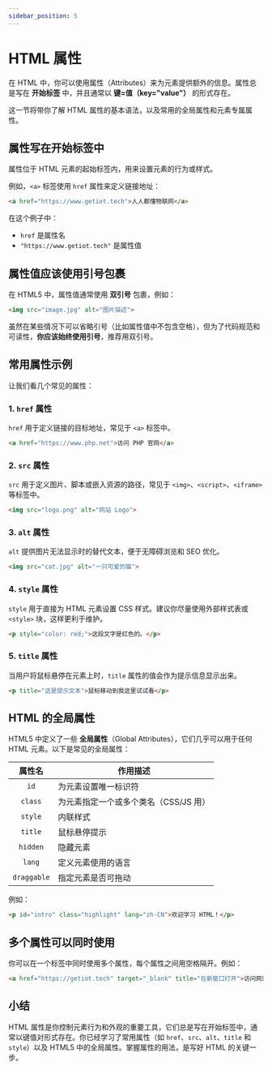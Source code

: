 ```yaml
---
sidebar_position: 5
---
```


# HTML 属性

在 HTML 中，你可以使用属性（Attributes）来为元素提供额外的信息。属性总是写在 **开始标签** 中，并且通常以 **键=值（key="value"）** 的形式存在。

这一节将带你了解 HTML 属性的基本语法，以及常用的全局属性和元素专属属性。



## 属性写在开始标签中

属性位于 HTML 元素的起始标签内，用来设置元素的行为或样式。

例如，`<a>` 标签使用 `href` 属性来定义链接地址：

```html
<a href="https://www.getiot.tech">人人都懂物联网</a>
```

在这个例子中：

- `href` 是属性名
- `"https://www.getiot.tech"` 是属性值



## 属性值应该使用引号包裹

在 HTML5 中，属性值通常使用 **双引号** 包裹，例如：

```html
<img src="image.jpg" alt="图片描述">
```

虽然在某些情况下可以省略引号（比如属性值中不包含空格），但为了代码规范和可读性，**你应该始终使用引号**，推荐用双引号。



## 常用属性示例

让我们看几个常见的属性：

### 1. `href` 属性

`href` 用于定义链接的目标地址，常见于 `<a>` 标签中。

```html
<a href="https://www.php.net">访问 PHP 官网</a>
```

### 2. `src` 属性

`src` 用于定义图片、脚本或嵌入资源的路径，常见于 `<img>`、`<script>`、`<iframe>` 等标签中。

```html
<img src="logo.png" alt="网站 Logo">
```

### 3. `alt` 属性

`alt` 提供图片无法显示时的替代文本，便于无障碍浏览和 SEO 优化。

```html
<img src="cat.jpg" alt="一只可爱的猫">
```

### 4. `style` 属性

`style` 用于直接为 HTML 元素设置 CSS 样式。建议你尽量使用外部样式表或 `<style>` 块，这样更利于维护。

```html
<p style="color: red;">这段文字是红色的。</p>
```

### 5. `title` 属性

当用户将鼠标悬停在元素上时，`title` 属性的值会作为提示信息显示出来。

```html
<p title="这是提示文本">鼠标移动到我这里试试看</p>
```



## HTML 的全局属性

HTML5 中定义了一些 **全局属性**（Global Attributes），它们几乎可以用于任何 HTML 元素。以下是常见的全局属性：

|   属性名    | 作用描述                              |
| :---------: | ------------------------------------- |
|    `id`     | 为元素设置唯一标识符                  |
|   `class`   | 为元素指定一个或多个类名（CSS/JS 用） |
|   `style`   | 内联样式                              |
|   `title`   | 鼠标悬停提示                          |
|  `hidden`   | 隐藏元素                              |
|   `lang`    | 定义元素使用的语言                    |
| `draggable` | 指定元素是否可拖动                    |

例如：

```html
<p id="intro" class="highlight" lang="zh-CN">欢迎学习 HTML！</p>
```



## 多个属性可以同时使用

你可以在一个标签中同时使用多个属性，每个属性之间用空格隔开。例如：

```html
<a href="https://getiot.tech" target="_blank" title="在新窗口打开">访问网站</a>
```



## 小结

HTML 属性是你控制元素行为和外观的重要工具，它们总是写在开始标签中，通常以键值对形式存在。你已经学习了常用属性（如 `href`、`src`、`alt`、`title` 和 `style`）以及 HTML5 中的全局属性。掌握属性的用法，是写好 HTML 的关键一步。
